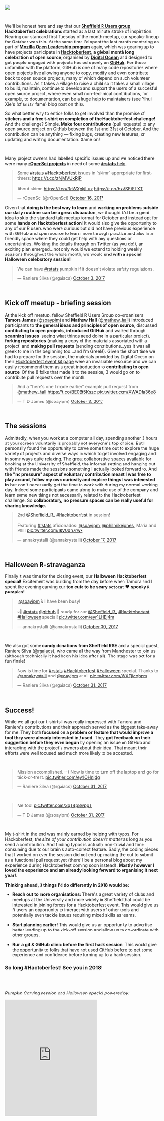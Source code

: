 <!--
.. title: Sheffield R Users group celebrates Hacktoberfest
.. author: Anna Krystalli
.. slug: sheffieldR-hacktoberfest
.. date: 2017-11-02 08:09:22 UTC
.. tags:
.. category:
.. link:
.. description:
.. type: text
-->
![](../files/images/Hacktoberfest17-728x90-03.png)

<br>


We'll be honest here and say that our [**Sheffield R Users group**](http://sheffieldr.github.io/) **Hacktoberfest celebrations** started as a last minute stroke of inspiration. Nearing our standard first Tuesday of the month meetup, our speaker lineup for October was thin. At the same time I'd spent the last month mentoring as part of [**Mozilla Open Leadership program**](https://mozilla.github.io/leadership-training/) again, which was gearing up to have projects participate in [**Hacktoberfest**](https://hacktoberfest.digitalocean.com/), **a global month long celebration of open source**, organised by [**Digital Ocean**](https://www.digitalocean.com/) and designed to get people engaged with projects hosted openly on [**GitHub**](https://github.com/). For those unfamiliar with the platform, GitHub is one of many code repositories where open projects live allowing anyone to copy, modify and even contribute back to open source projects, many of which depend on such volunteer contributions. As it takes a village to raise a child so it takes a small village to build, maintain, continue to develop and support the users of a succesful open source project, where even small non-technical contributions, for example, to documentation, can be a huge help to maintainers (see Yihui Xie's (of `knitr` fame) [blog post](https://yihui.name/en/2017/10/thanks-claus/) on this). 

So what better way to entice folks to get involved than the promise of **stickers and a free t-shirt on completion of the Hacktoberfest challenge!** And the challenge? Simple. **Make four contributions** (pull requests) to any open source project on GitHub between the 1st and 31st of October. And the contribution can be anything — fixing bugs, creating new features, or updating and writing documentation. Game on!

<br>

Many project owners had labelled specific issues up and we noticed there were many [**rOpenSci projects**](https://ropensci.org/) in need of some [**#rstats** help](https://github.com/search?utf8=%E2%9C%93&q=label%3Ahacktoberfest+state%3Aopen+type%3Aissue+language%3AR&type=). 

<blockquote class="twitter-tweet" data-lang="en"><p lang="en" dir="ltr">Some <a href="https://twitter.com/hashtag/rstats?src=hash&amp;ref_src=twsrc%5Etfw">#rstats</a> <a href="https://twitter.com/hashtag/Hacktoberfest?src=hash&amp;ref_src=twsrc%5Etfw">#Hacktoberfest</a> issues in `skimr` appropriate for first-timers: <a href="https://t.co/zNjMVUkRjP">https://t.co/zNjMVUkRjP</a><br><br>About skimr: <a href="https://t.co/3cWXgkjLuz">https://t.co/3cWXgkjLuz</a> <a href="https://t.co/bxVSEtFLXT">https://t.co/bxVSEtFLXT</a></p>&mdash; rOpenSci (@rOpenSci) <a href="https://twitter.com/rOpenSci/status/919941004144271361?ref_src=twsrc%5Etfw">October 16, 2017</a></blockquote>
<script async src="https://platform.twitter.com/widgets.js" charset="utf-8"></script>


Given that **doing is the best way to learn** and **working on problems outside our daily routines can be a great distraction**, we thought it'd be a great idea to skip the standard talk meetup format for October and instead opt for some **hands on Hacktoberfest action!** It would also give the opportunity to any of our R users who were curious but did not have previous experience with GitHub and open source to learn more through practice and also in a friendly space where they could get help with any questions or uncertainties. Working the details through on Twitter (as you do!), an exciting plan emerged...not only would we extend to holding weekly sessions throughout the whole month, we would **end with a special Halloween celebratory session!**

<blockquote class="twitter-tweet" data-lang="en"><p lang="en" dir="ltr">We can have <a href="https://twitter.com/hashtag/rstats?src=hash&amp;ref_src=twsrc%5Etfw">#rstats</a> pumpkin if it doesn&#39;t violate safety regulations.</p>&mdash; Raniere Silva (@rgaiacs) <a href="https://twitter.com/rgaiacs/status/915147378361061376?ref_src=twsrc%5Etfw">October 3, 2017</a></blockquote>
<script async src="https://platform.twitter.com/widgets.js" charset="utf-8"></script>

<br>


## Kick off meetup - briefing session


At the kick off meetup, fellow Sheffield R Users Group co-organisers **Tamora James** ([\@soaypim](https://twitter.com/soayipm)) and **Mathew Hall** ([\@mathew_hall](https://twitter.com/mathew_hall)) introduced participants to **the general ideas and principles of open source**, discussed **contibuting to open projects**, **introduced GitHub** and walked through **scanning issues** (seeing what things need doing in a particular project), **forking repositories** (making a copy of the materials associated with a project) and **making pull requests** (sending contributions...yes it was all greek to me in the beginning too...and I'm Greek!). Given the short time we had to prepare for the session, the materials provided by Digital Ocean on their [Hacktoberfest event kit page](https://hacktoberfest.digitalocean.com/eventkit) were an invaluable resource and we can easily recommend them as a great introduction to **contributing to open source**. Of the 8 folks that made it to the session, 3 would go on to contribute pull requests over the month. 


<blockquote class="twitter-tweet" data-lang="en"><p lang="en" dir="ltr">And a &quot;here&#39;s one I made earlier&quot; example pull request from <a href="https://twitter.com/mathew_hall?ref_src=twsrc%5Etfw">@mathew_hall</a> <a href="https://t.co/BE0Bt5Kszc">https://t.co/BE0Bt5Kszc</a> <a href="https://t.co/XWADfa36e8">pic.twitter.com/XWADfa36e8</a></p>&mdash; T D James (@soayipm) <a href="https://twitter.com/soayipm/status/915275967593099265?ref_src=twsrc%5Etfw">October 3, 2017</a></blockquote>
<script async src="https://platform.twitter.com/widgets.js" charset="utf-8"></script>

<br>

## The sessions

Admittedly, when you work at a computer all day, spending another 3 hours at your screen voluntarily is probably not everyone's top choice. But I personally found the opportunity to carve some time out to explore the huge variety of projects and diverse ways in which to get involved engaging and in some ways quite relaxing. The great collaborative spaces available for booking at the University of Sheffield, the informal setting and hanging out with friends made the sessions something I actually looked forward to. And **the "no pressure" aspect of voluntary contribution meant I was free to play around, follow my own curiosity and explore things I was interested in** but don't necessarily get the time to work with during my normal working day. Indeed some participants came along to make use of the company and learn some new things not necessarily related to the Hacktoberfest challenge. So **collaboratory, no pressure spaces can be really useful for sharing knowledge.**
 


<blockquote class="twitter-tweet" data-lang="en"><p lang="en" dir="ltr">2nd <a href="https://twitter.com/Sheffield_R_?ref_src=twsrc%5Etfw">@Sheffield_R_</a>  <a href="https://twitter.com/hashtag/Hacktoberfest?src=hash&amp;ref_src=twsrc%5Etfw">#Hacktoberfest</a> in session!<br><br>Featuring <a href="https://twitter.com/hashtag/rstats?src=hash&amp;ref_src=twsrc%5Etfw">#rstats</a> aficionados: <a href="https://twitter.com/soayipm?ref_src=twsrc%5Etfw">@soayipm</a>, <a href="https://twitter.com/philmikejones?ref_src=twsrc%5Etfw">@philmikejones</a>, Maria and Phil! <a href="https://t.co/IRV0dh7rwk">pic.twitter.com/IRV0dh7rwk</a></p>&mdash; annakrystalli (@annakrystalli) <a href="https://twitter.com/annakrystalli/status/920333953617276933?ref_src=twsrc%5Etfw">October 17, 2017</a></blockquote>
<script async src="https://platform.twitter.com/widgets.js" charset="utf-8"></script>


<br>


## Halloween R-stravaganza

Finally it was time for the closing event, our **Halloween Hacktoberfest special!** Excitement was building from the day before when Tamora and I spent the evening carving our **too cute to be scary `octocat`** :heart: **spooky `R` pumpkin!**  

<blockquote class="twitter-tweet" data-lang="en"><p lang="en" dir="ltr">.<a href="https://twitter.com/soayipm?ref_src=twsrc%5Etfw">@soayipm</a> &amp; I have been busy! <br><br>💀👻 <a href="https://twitter.com/hashtag/rstats?src=hash&amp;ref_src=twsrc%5Etfw">#rstats</a> <a href="https://twitter.com/github?ref_src=twsrc%5Etfw">@github</a> 🎃 ready for our <a href="https://twitter.com/Sheffield_R_?ref_src=twsrc%5Etfw">@Sheffield_R_</a> <a href="https://twitter.com/hashtag/Hacktoberfest?src=hash&amp;ref_src=twsrc%5Etfw">#Hacktoberfest</a> <a href="https://twitter.com/hashtag/Halloween?src=hash&amp;ref_src=twsrc%5Etfw">#Halloween</a> special! <a href="https://t.co/eyr1LHEj4m">pic.twitter.com/eyr1LHEj4m</a></p>&mdash; annakrystalli (@annakrystalli) <a href="https://twitter.com/annakrystalli/status/925137330683416576?ref_src=twsrc%5Etfw">October 30, 2017</a></blockquote>
<script async src="https://platform.twitter.com/widgets.js" charset="utf-8"></script>

<br>

We also got some **candy donations from Sheffield RSE** and a special guest, Raniere Silva ([\@rgaiacs](https://twitter.com/rgaiacs)), who came all the way from Manchester to join us (although technically it had been his idea after all). The stage was set for a fun finale!

<blockquote class="twitter-tweet" data-lang="en"><p lang="en" dir="ltr">Now is time for <a href="https://twitter.com/hashtag/rstats?src=hash&amp;ref_src=twsrc%5Etfw">#rstats</a> <a href="https://twitter.com/hashtag/Hacktoberfest?src=hash&amp;ref_src=twsrc%5Etfw">#Hacktoberfest</a> <a href="https://twitter.com/hashtag/Halloween?src=hash&amp;ref_src=twsrc%5Etfw">#Halloween</a> special. Thanks to <a href="https://twitter.com/annakrystalli?ref_src=twsrc%5Etfw">@annakrystalli</a> and <a href="https://twitter.com/soayipm?ref_src=twsrc%5Etfw">@soayipm</a> et al. <a href="https://t.co/WXFjicqbpm">pic.twitter.com/WXFjicqbpm</a></p>&mdash; Raniere Silva (@rgaiacs) <a href="https://twitter.com/rgaiacs/status/925417510404591616?ref_src=twsrc%5Etfw">October 31, 2017</a></blockquote>
<script async src="https://platform.twitter.com/widgets.js" charset="utf-8"></script>

<br>

## Success!

While we all got our t-shirts I was really impressed with Tamora and Raniere's contributions and their approach served as the biggest take-away for me. They both **focused on a problem or feature that would improve a tool they were already interested in / used**. They **got feedback on their suggestion before they even begun** by opening an issue on GitHub and interacting with the project's owners about their idea. That meant their efforts were well focused and much more likely to be accepted.

<br>

<blockquote class="twitter-tweet" data-conversation="none" data-lang="en"><p lang="en" dir="ltr">Mission accomplished. :-) Now is time to turn off the laptop and go for trick-or-treat. <a href="https://t.co/eyrlOHnjdg">pic.twitter.com/eyrlOHnjdg</a></p>&mdash; Raniere Silva (@rgaiacs) <a href="https://twitter.com/rgaiacs/status/925433494343385089?ref_src=twsrc%5Etfw">October 31, 2017</a></blockquote>
<script async src="https://platform.twitter.com/widgets.js" charset="utf-8"></script>



<br>


<blockquote class="twitter-tweet" data-conversation="none" data-lang="en"><p lang="en" dir="ltr">Me too! <a href="https://t.co/3qT4p8wppT">pic.twitter.com/3qT4p8wppT</a></p>&mdash; T D James (@soayipm) <a href="https://twitter.com/soayipm/status/925449353820540928?ref_src=twsrc%5Etfw">October 31, 2017</a></blockquote>
<script async src="https://platform.twitter.com/widgets.js" charset="utf-8"></script>

<br>

My t-shirt in the end was mainly earned by helping with typos. For Hackoberfest, *the size of your contribution doesn't matter* as long as you send a contribution. And finding typos is actually non-trivial and time consuming due to our brain's auto-correct feature. Sadly, the coding pieces that I worked on over the session did not end up making the cut to submit as a functional pull request yet (there'll be a personal blog about my experience during Hacktoberfest coming soon instead). **Mostly however I loved the experience and am already looking forward to organising it next year!**. 

**Thinking ahead, 3 things I'd do differently in 2018 would be:**

- **Reach out to more organisations:** There's a great variety of clubs and meetups at the University and more widely in Sheffield that could be interested in joining forces for a Hacktoberfest event. This would give us R users an opportunity to interact with users of other tools and potentially even tackle issues requiring mixed skills as teams.
- **Start planning earlier!** This would give us an opportunity to advertise better leading up to the kick-off session and allow us to co-ordinate with other groups. 

- **Run a git & GitHub clinic before the first hack session\:** This would give the opportunity to folks that have not used GitHub before to get some experience and confidence before turning up to a hack session.


### So long #Hactoberfest! See you in 2018!


<br>
<br>


 
*Pumpkin Carving session and Halloween special powered by:*


<iframe src="https://embed.spotify.com/?uri=spotify%3Aalbum%3A6gidHRiuT1Aj0HxK7TzAC2" width="300" height="380" frameborder="0" allowtransparency="true"></iframe>